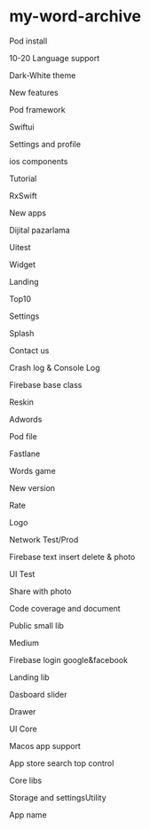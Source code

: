 # my-word-archive

Pod install


10-20 Language support

Dark-White theme

New features

Pod framework

Swiftui

Settings and profile

ios components

Tutorial

RxSwift

New apps

Dijital pazarlama 

Uitest

Widget

Landing

Top10

Settings

Splash

Contact us

Crash log & Console Log

Firebase base class

Reskin

Adwords

Pod file

Fastlane

Words game

New version

Rate

Logo

Network Test/Prod

Firebase text insert delete & photo

UI Test

Share with photo

Code coverage and document

Public small lib

Medium 

Firebase login google&facebook

Landing lib

Dasboard slider

Drawer

UI Core

Macos app support

App store search top control

Core libs

Storage and settingsUtility

App name

